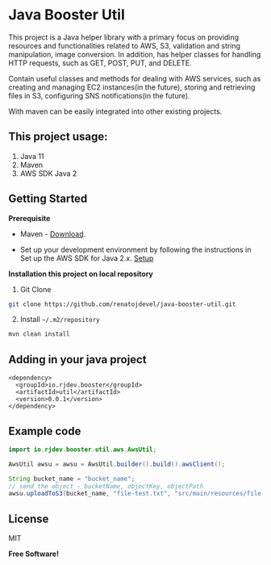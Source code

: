 
# Java Booster Util

This project is a Java helper library with a primary focus on providing resources and functionalities related to AWS, S3, validation and string manipulation, image conversion. In addition, has helper classes for handling HTTP requests, such as GET, POST, PUT, and DELETE.

Contain useful classes and methods for dealing with AWS services, such as creating and managing EC2 instances(in the future), storing and retrieving files in S3, configuring SNS notifications(in the future).

With maven can be easily integrated into other existing projects.


## This project usage:

1. Java 11
2. Maven
3. AWS SDK Java 2

## Getting Started

**Prerequisite**
* Maven - [Download](https://maven.apache.org/download.cgi).

* Set up your development environment by following the instructions in Set up the AWS SDK for Java 2.x. [Setup](https://docs.aws.amazon.com/sdk-for-java/latest/developer-guide/setup.html)

**Installation this project on local repository**

1. Git Clone
```sh
git clone https://github.com/renatojdevel/java-booster-util.git
```
2. Install `~/.m2/repository`

```sh
mvn clean install
```

## Adding in your java project

```
<dependency>
  <groupId>io.rjdev.booster</groupId>
  <artifactId>util</artifactId>
  <version>0.0.1</version>
</dependency>
```


## Example code

```java
import io.rjdev.booster.util.aws.AwsUtil;

AwsUtil awsu = awsu = AwsUtil.builder().build().awsClient();

String bucket_name = "bucket_name";
// send the object - bucketName, objectKey, objectPath
awsu.uploadToS3(bucket_name, "file-test.txt", "src/main/resources/file-test.txt");
```

## License

MIT

**Free Software!**
